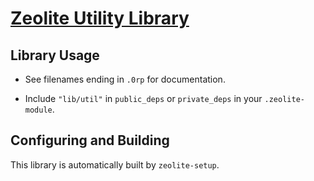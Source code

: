 # [Zeolite Utility Library](https://github.com/ta0kira/zeolite/tree/master/lib/util)

## Library Usage

- See filenames ending in `.0rp` for documentation.

- Include `"lib/util"` in `public_deps` or `private_deps` in your
  `.zeolite-module`.

## Configuring and Building

This library is automatically built by `zeolite-setup`.
